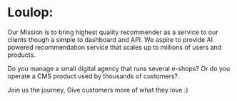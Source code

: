 # Loulop:

Our Mission is to bring highest quality recommender as a service to our clients though a simple to dashboard and API.
We aspire to provide AI powered recommendation service that scales up to millions of users and products.

Do you manage a small digital agency that runs several e-shops? Or do you operate a CMS product used by thousands of customers?.

Join us the journey, Give customers more of what they love :)
